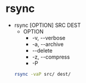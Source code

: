 # rsync
- rsync [OPTION] SRC DEST
    - OPTION
        - -v, --verbose
        - -a, --archive
        - --delete
        - -z, --compress
        - -P
    ```bash
    rsync -vaP src/ dest/
    ```